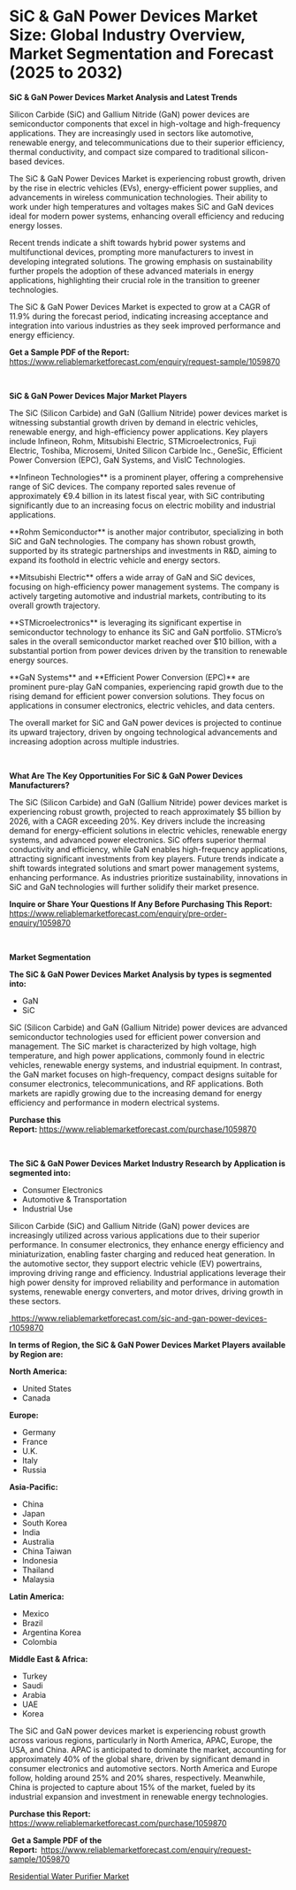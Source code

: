 <p><h1>SiC & GaN Power Devices Market Size: Global Industry Overview, Market Segmentation and Forecast (2025 to 2032)</h1></p><p><strong>SiC & GaN Power Devices Market Analysis and Latest Trends</strong></p>
<p><p>Silicon Carbide (SiC) and Gallium Nitride (GaN) power devices are semiconductor components that excel in high-voltage and high-frequency applications. They are increasingly used in sectors like automotive, renewable energy, and telecommunications due to their superior efficiency, thermal conductivity, and compact size compared to traditional silicon-based devices.</p><p>The SiC & GaN Power Devices Market is experiencing robust growth, driven by the rise in electric vehicles (EVs), energy-efficient power supplies, and advancements in wireless communication technologies. Their ability to work under high temperatures and voltages makes SiC and GaN devices ideal for modern power systems, enhancing overall efficiency and reducing energy losses.</p><p>Recent trends indicate a shift towards hybrid power systems and multifunctional devices, prompting more manufacturers to invest in developing integrated solutions. The growing emphasis on sustainability further propels the adoption of these advanced materials in energy applications, highlighting their crucial role in the transition to greener technologies. </p><p>The SiC & GaN Power Devices Market is expected to grow at a CAGR of 11.9% during the forecast period, indicating increasing acceptance and integration into various industries as they seek improved performance and energy efficiency.</p></p>
<p><strong>Get a Sample PDF of the Report:&nbsp;</strong> <a href="https://www.reliablemarketforecast.com/enquiry/request-sample/1059870?utm_campaign=3431&utm_medium=2&utm_source=Github&utm_content=ia&utm_term=22032025&utm_id=sic-gan-power-devices">https://www.reliablemarketforecast.com/enquiry/request-sample/1059870</a></p>
<p>&nbsp;</p>
<p><strong>SiC & GaN Power Devices Major Market Players</strong></p>
<p><p>The SiC (Silicon Carbide) and GaN (Gallium Nitride) power devices market is witnessing substantial growth driven by demand in electric vehicles, renewable energy, and high-efficiency power applications. Key players include Infineon, Rohm, Mitsubishi Electric, STMicroelectronics, Fuji Electric, Toshiba, Microsemi, United Silicon Carbide Inc., GeneSic, Efficient Power Conversion (EPC), GaN Systems, and VisIC Technologies.</p><p>**Infineon Technologies** is a prominent player, offering a comprehensive range of SiC devices. The company reported sales revenue of approximately €9.4 billion in its latest fiscal year, with SiC contributing significantly due to an increasing focus on electric mobility and industrial applications.</p><p>**Rohm Semiconductor** is another major contributor, specializing in both SiC and GaN technologies. The company has shown robust growth, supported by its strategic partnerships and investments in R&D, aiming to expand its foothold in electric vehicle and energy sectors.</p><p>**Mitsubishi Electric** offers a wide array of GaN and SiC devices, focusing on high-efficiency power management systems. The company is actively targeting automotive and industrial markets, contributing to its overall growth trajectory.</p><p>**STMicroelectronics** is leveraging its significant expertise in semiconductor technology to enhance its SiC and GaN portfolio. STMicro’s sales in the overall semiconductor market reached over $10 billion, with a substantial portion from power devices driven by the transition to renewable energy sources.</p><p>**GaN Systems** and **Efficient Power Conversion (EPC)** are prominent pure-play GaN companies, experiencing rapid growth due to the rising demand for efficient power conversion solutions. They focus on applications in consumer electronics, electric vehicles, and data centers.</p><p>The overall market for SiC and GaN power devices is projected to continue its upward trajectory, driven by ongoing technological advancements and increasing adoption across multiple industries.</p></p>
<p>&nbsp;</p>
<p><strong>What Are The Key Opportunities For SiC & GaN Power Devices Manufacturers?</strong></p>
<p><p>The SiC (Silicon Carbide) and GaN (Gallium Nitride) power devices market is experiencing robust growth, projected to reach approximately $5 billion by 2026, with a CAGR exceeding 20%. Key drivers include the increasing demand for energy-efficient solutions in electric vehicles, renewable energy systems, and advanced power electronics. SiC offers superior thermal conductivity and efficiency, while GaN enables high-frequency applications, attracting significant investments from key players. Future trends indicate a shift towards integrated solutions and smart power management systems, enhancing performance. As industries prioritize sustainability, innovations in SiC and GaN technologies will further solidify their market presence.</p></p>
<p><strong>Inquire or Share Your Questions If Any Before Purchasing This Report:</strong> <a href="https://www.reliablemarketforecast.com/enquiry/pre-order-enquiry/1059870?utm_campaign=3431&utm_medium=2&utm_source=Github&utm_content=ia&utm_term=22032025&utm_id=sic-gan-power-devices">https://www.reliablemarketforecast.com/enquiry/pre-order-enquiry/1059870</a></p>
<p>&nbsp;</p>
<p><strong>Market Segmentation</strong></p>
<p><strong>The SiC & GaN Power Devices Market Analysis by types is segmented into:</strong></p>
<p><ul><li>GaN</li><li>SiC</li></ul></p>
<p><p>SiC (Silicon Carbide) and GaN (Gallium Nitride) power devices are advanced semiconductor technologies used for efficient power conversion and management. The SiC market is characterized by high voltage, high temperature, and high power applications, commonly found in electric vehicles, renewable energy systems, and industrial equipment. In contrast, the GaN market focuses on high-frequency, compact designs suitable for consumer electronics, telecommunications, and RF applications. Both markets are rapidly growing due to the increasing demand for energy efficiency and performance in modern electrical systems.</p></p>
<p><strong>Purchase this Report:&nbsp;</strong><a href="https://www.reliablemarketforecast.com/purchase/1059870?utm_campaign=3431&utm_medium=2&utm_source=Github&utm_content=ia&utm_term=22032025&utm_id=sic-gan-power-devices">https://www.reliablemarketforecast.com/purchase/1059870</a></p>
<p>&nbsp;</p>
<p><strong>The SiC & GaN Power Devices Market Industry Research by Application is segmented into:</strong></p>
<p><ul><li>Consumer Electronics</li><li>Automotive & Transportation</li><li>Industrial Use</li></ul></p>
<p><p>Silicon Carbide (SiC) and Gallium Nitride (GaN) power devices are increasingly utilized across various applications due to their superior performance. In consumer electronics, they enhance energy efficiency and miniaturization, enabling faster charging and reduced heat generation. In the automotive sector, they support electric vehicle (EV) powertrains, improving driving range and efficiency. Industrial applications leverage their high power density for improved reliability and performance in automation systems, renewable energy converters, and motor drives, driving growth in these sectors.</p></p>
<p><a href="https://www.reliablemarketforecast.com/sic-and-gan-power-devices-r1059870?utm_campaign=3431&utm_medium=2&utm_source=Github&utm_content=ia&utm_term=22032025&utm_id=sic-gan-power-devices">&nbsp;https://www.reliablemarketforecast.com/sic-and-gan-power-devices-r1059870</a></p>
<p><strong>In terms of Region, the SiC & GaN Power Devices Market Players available by Region are:</strong></p>
<p>
    <p> <strong> North America: </strong>
        <ul>
            <li>United States</li>
            <li>Canada</li>
        </ul>
        </p> 
    <p> <strong> Europe: </strong>
        <ul>
            <li>Germany</li>
            <li>France</li>
            <li>U.K.</li>
            <li>Italy</li>
            <li>Russia</li>
        </ul>
        </p> 
    <p> <strong> Asia-Pacific: </strong>
        <ul>
            <li>China</li>
            <li>Japan</li>
            <li>South Korea</li>
            <li>India</li>
            <li>Australia</li>
            <li>China Taiwan</li>
            <li>Indonesia</li>
            <li>Thailand</li>
            <li>Malaysia</li>
        </ul>
        </p> 
    <p> <strong> Latin America: </strong>
        <ul>
            <li>Mexico</li>
            <li>Brazil</li>
            <li>Argentina Korea</li>
            <li>Colombia</li>
        </ul>
        </p> 
    <p> <strong> Middle East & Africa: </strong>
        <ul>
            <li>Turkey</li>
            <li>Saudi</li>
            <li>Arabia</li>
            <li>UAE</li>
            <li>Korea</li>
        </ul>
    </p>
    </p>
<p><p>The SiC and GaN power devices market is experiencing robust growth across various regions, particularly in North America, APAC, Europe, the USA, and China. APAC is anticipated to dominate the market, accounting for approximately 40% of the global share, driven by significant demand in consumer electronics and automotive sectors. North America and Europe follow, holding around 25% and 20% shares, respectively. Meanwhile, China is projected to capture about 15% of the market, fueled by its industrial expansion and investment in renewable energy technologies.</p></p>
<p><strong>Purchase this Report: </strong><a href="https://www.reliablemarketforecast.com/purchase/1059870?utm_campaign=3431&utm_medium=2&utm_source=Github&utm_content=ia&utm_term=22032025&utm_id=sic-gan-power-devices">https://www.reliablemarketforecast.com/purchase/1059870</a></p>
<p>&nbsp;<strong>Get a Sample PDF of the Report:&nbsp;&nbsp;</strong><a href="https://www.reliablemarketforecast.com/enquiry/request-sample/1059870?utm_campaign=3431&utm_medium=2&utm_source=Github&utm_content=ia&utm_term=22032025&utm_id=sic-gan-power-devices">https://www.reliablemarketforecast.com/enquiry/request-sample/1059870</a></p>
<p><strong></strong></p>
<p><p><a href="https://github.com/abidomamen/Market-Research-Report-List-1/blob/main/residential-water-purifier-market.md?utm_campaign=3431&utm_medium=2&utm_source=Github&utm_content=ia&utm_term=22032025&utm_id=sic-gan-power-devices">Residential Water Purifier Market</a></p></p>